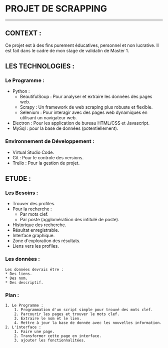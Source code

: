 # PROJET DE SCRAPPING
---

## CONTEXT :
  Ce projet est à des fins purement éducatives, personnel et non lucrative. Il est fait dans le cadre de mon stage de validatin de Master 1.

## LES TECHNOLOGIES :
  ### Le Programme :
  + Python : 
    + BeautifulSoup : Pour analyser et extraire les données des pages web.
    + Scrapy : Un framework de web scraping plus robuste et flexible.
    + Selenium : Pour interagir avec des pages web dynamiques en utilisant un navigateur web.
  + Electron : Pour les application de bureau HTML/CSS et Javascript.
  + MySql : pour la base de données (potentiellement).

  ### Environnement de Développement :
  - Virtual Studio Code.
  - Git : Pour le controle des versions.
  - Trello : Pour la gestion de projet.

## ETUDE :
  ### Les Besoins :
  * Trouver des profiles.
  * Pour la recherche :
    * Par mots clef.
    * Par poste (agglomératiion des intitulé de poste).
  * Historique des recherche.
  * Résultat enregistrable.
  * Interface graphique.
  * Zone d'exploration des résultats.
  * Liens vers les profiles.
  
  ### Les données :
    Les données devrais être :
    * Des liens.
    * Des nom.
    * Des descriptif.

  ### Plan :
    1. Le Programme :
        1. Programmation d'un script simple pour trouvé des mots clef.
        2. Parcourir les pages et trouver le mots clef. 
        3. Extraire le nom et le lien.
        4. Mettre à jour la base de donnée avec les nouvelles information.
    2. L'interface :
        1. Faire une page. 
        2. Transformer cette page en interface.
        3. ajouter les fonctionnalitées. 
